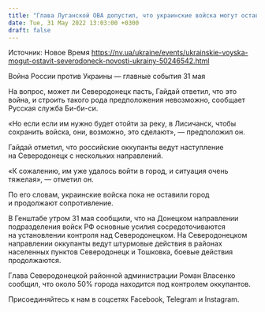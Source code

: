 ```yaml
---
title: "Глава Луганской ОВА допустил, что украинские войска могут оставить Северодонецк"
date: Tue, 31 May 2022 13:03:00 +0300
draft: false
---
```

Источник: Новое Время https://nv.ua/ukraine/events/ukrainskie-voyska-mogut-ostavit-severodoneck-novosti-ukrainy-50246542.html


Война России против Украины — главные события 31 мая

 На вопрос, может ли Северодонецк пасть, Гайдай ответил, что это война, и строить такого рода предположения невозможно, сообщает Русская служба Би-би-си.

«Но если если им нужно будет отойти за реку, в Лисичанск, чтобы сохранить войска, они, возможно, это сделают», — предположил он.

Гайдай отметил, что российские оккупанты ведут наступление на Северодонецк с нескольких направлений.

«К сожалению, им уже удалось войти в город, и ситуация очень тяжелая», — отметил он.

По его словам, украинские войска пока не оставили город и продолжают сопротивление.

В Генштабе утром 31 мая сообщили, что на Донецком направлении подразделения войск РФ основные усилия сосредоточиваются на установлении контроля над Северодонецком. На Северодонецком направлении оккупанты ведут штурмовые действия в районах населенных пунктов Северодонецк и Тошковка, боевые действия продолжаются.

Глава Северодонецкой районной администрации Роман Власенко сообщил, что около 50% города находится под контролем оккупантов.

Присоединяйтесь к нам в соцсетях Facebook, Telegram и Instagram.
